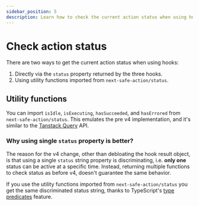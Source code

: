 ```yaml
---
sidebar_position: 5
description: Learn how to check the current action status when using hooks.
---
```


# Check action status

There are two ways to get the current action status when using hooks:

1. Directly via the `status` property returned by the three hooks.
2. Using utility functions imported from `next-safe-action/status`.

## Utility functions

You can import `isIdle`, `isExecuting`, `hasSucceeded`, and `hasErrored` from `next-safe-action/status`. This emulates the pre v4 implementation, and it's similar to the [Tanstack Query](https://tanstack.com/query/latest) API.

### Why using single `status` property is better?

The reason for the v4 change, other than debloating the hook result object, is that using a single `status` string property is discriminating, i.e. **only one** status can be active at a specific time. Instead, returning multiple functions to check status as before v4, doesn't guarantee the same behavior.

If you use the utility functions imported from `next-safe-action/status` you get the same discriminated status string, thanks to TypeScript's [type predicates](https://www.typescriptlang.org/docs/handbook/2/narrowing.html#using-type-predicates) feature.
